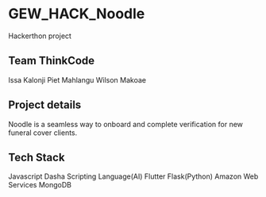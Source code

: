 # GEW_HACK_Noodle
  Hackerthon project

## Team ThinkCode
Issa Kalonji
Piet Mahlangu
Wilson Makoae

## Project details
Noodle is a seamless way to onboard and complete verification for new funeral cover clients.

## Tech Stack
Javascript
Dasha Scripting Language(AI)
Flutter
Flask(Python)
Amazon Web Services
MongoDB
